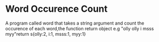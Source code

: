 # Word Occurence Count
A program called word that takes a string argument and count the occurence of each word,the function return object e.g "olly olly i msss myy"return s{olly:2, i:1, msss:1,  myy:1}
